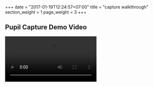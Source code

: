 +++
date = "2017-01-19T12:24:57+07:00"
title = "capture walkthrough"
section_weight = 1
page_weight = 3
+++

## Pupil Capture Demo Video

<video src="https://www.youtube.com/embed/Fxll-vPFa90" >

The video below demonstrates how to setup, calibrate, and make a recording with Pupil Capture.

Turn on closed captions `CC` to read annotations in the video.